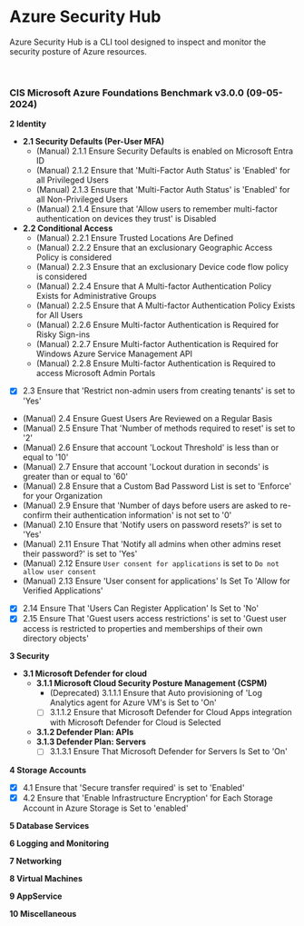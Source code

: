 # Azure Security Hub

Azure Security Hub is a CLI tool designed to inspect and monitor the security posture of Azure resources.

<br/>

### CIS Microsoft Azure Foundations Benchmark v3.0.0 (09-05-2024)

**2 Identity**

- **2.1 Security Defaults (Per-User MFA)**
  - (Manual) 2.1.1 Ensure Security Defaults is enabled on Microsoft Entra ID
  - (Manual) 2.1.2 Ensure that 'Multi-Factor Auth Status' is 'Enabled' for all Privileged Users
  - (Manual) 2.1.3 Ensure that 'Multi-Factor Auth Status' is 'Enabled' for all Non-Privileged Users
  - (Manual) 2.1.4 Ensure that 'Allow users to remember multi-factor authentication on devices they trust' is Disabled
- **2.2 Conditional Access**
  - (Manual) 2.2.1 Ensure Trusted Locations Are Defined
  - (Manual) 2.2.2 Ensure that an exclusionary Geographic Access Policy is considered
  - (Manual) 2.2.3 Ensure that an exclusionary Device code flow policy is considered
  - (Manual) 2.2.4 Ensure that A Multi-factor Authentication Policy Exists for Administrative Groups
  - (Manual) 2.2.5 Ensure that A Multi-factor Authentication Policy Exists for All Users
  - (Manual) 2.2.6 Ensure Multi-factor Authentication is Required for Risky Sign-ins
  - (Manual) 2.2.7 Ensure Multi-factor Authentication is Required for Windows Azure Service Management API
  - (Manual) 2.2.8 Ensure Multi-factor Authentication is Required to access Microsoft Admin Portals
- [x] 2.3 Ensure that 'Restrict non-admin users from creating tenants' is set to 'Yes'
- (Manual) 2.4 Ensure Guest Users Are Reviewed on a Regular Basis
- (Manual) 2.5 Ensure That 'Number of methods required to reset' is set to '2'
- (Manual) 2.6 Ensure that account 'Lockout Threshold' is less than or equal to '10'
- (Manual) 2.7 Ensure that account 'Lockout duration in seconds' is greater than or equal to '60'
- (Manual) 2.8 Ensure that a Custom Bad Password List is set to 'Enforce' for your Organization
- (Manual) 2.9 Ensure that 'Number of days before users are asked to re-confirm their authentication information' is not set to '0'
- (Manual) 2.10 Ensure that 'Notify users on password resets?' is set to 'Yes'
- (Manual) 2.11 Ensure That 'Notify all admins when other admins reset their password?' is set to 'Yes'
- (Manual) 2.12 Ensure `User consent for applications` is set to `Do not allow user consent`
- (Manual) 2.13 Ensure 'User consent for applications' Is Set To 'Allow for Verified Applications'
- [x] 2.14 Ensure That 'Users Can Register Application' Is Set to 'No'
- [x] 2.15 Ensure That 'Guest users access restrictions' is set to 'Guest user access is restricted to properties and memberships of their own directory objects'

**3 Security**

- **3.1 Microsoft Defender for cloud**
  - **3.1.1 Microsoft Cloud Security Posture Management (CSPM)**
    - (Deprecated) 3.1.1.1 Ensure that Auto provisioning of 'Log Analytics agent for Azure VM's is Set to 'On'
    - [ ] 3.1.1.2 Ensure that Microsoft Defender for Cloud Apps integration with Microsoft Defender for Cloud is Selected
  - **3.1.2 Defender Plan: APIs**
  - **3.1.3 Defender Plan: Servers**
    - [ ] 3.1.3.1 Ensure That Microsoft Defender for Servers Is Set to 'On'

**4 Storage Accounts**

- [x] 4.1 Ensure that 'Secure transfer required' is set to 'Enabled'
- [x] 4.2 Ensure that 'Enable Infrastructure Encryption' for Each Storage Account in Azure Storage is Set to 'enabled'

**5 Database Services**

**6 Logging and Monitoring**

**7 Networking**

**8 Virtual Machines**

**9 AppService**

**10 Miscellaneous**
